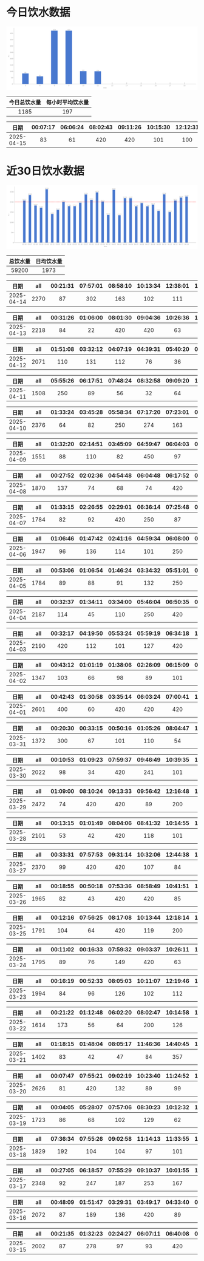 # 今日饮水数据

<div align=center>
<img src="today.png" style="zoom: 100%;" />

| 今日总饮水量 | 每小时平均饮水量 |
| :----: | :----: |
| 1185 | 197 |
</div>

| 日期 | 00:07:17 | 06:06:24 | 08:02:43 | 09:11:26 | 10:15:30 | 12:12:31 |
| :----: | :----: | :----: | :----: | :----: | :----: | :----: |
| 2025-04-15 | 83 | 61 | 420 | 420 | 101 | 100 |

# 近30日饮水数据

<div align=center>
<img src="30.png"style="zoom: 100%;" />

| 总饮水量 | 日均饮水量 |
| :----: | :----: |
| 59200 | 1973 |
</div>

| 日期 | all | 00:21:31 | 07:57:01 | 08:58:10 | 10:13:34 | 12:38:01 | 13:05:20 | 13:33:58 | 15:18:20 | 16:08:06 | 17:34:27 | 18:20:53 | 19:08:20 | 19:43:13 | 20:07:04 | 22:09:46 | 22:15:57 |
| :----: | :----: | :----: | :----: | :----: | :----: | :----: | :----: | :----: | :----: | :----: | :----: | :----: | :----: | :----: | :----: | :----: | :----: |
| 2025-04-14 | 2270 | 87 | 302 | 163 | 102 | 111 | 87 | 420 | 74 | 88 | 61 | 97 | 84 | 115 | 82 | 300 | 97 |

| 日期 | all | 00:31:26 | 01:06:00 | 08:01:30 | 09:04:36 | 10:26:36 | 12:32:25 | 13:02:23 | 14:48:29 | 15:42:36 | 17:40:42 | 19:00:51 | 22:38:19 | 23:30:19 |
| :----: | :----: | :----: | :----: | :----: | :----: | :----: | :----: | :----: | :----: | :----: | :----: | :----: | :----: | :----: |
| 2025-04-13 | 2218 | 84 | 22 | 420 | 420 | 63 | 200 | 82 | 86 | 102 | 122 | 115 | 400 | 102 |

| 日期 | all | 01:51:08 | 03:32:12 | 04:07:19 | 04:39:31 | 05:40:20 | 08:36:50 | 10:44:47 | 14:20:30 | 14:59:36 | 16:11:31 | 18:06:30 | 19:26:19 | 19:58:15 | 20:44:04 | 21:50:29 | 22:11:40 | 22:55:50 | 23:45:35 |
| :----: | :----: | :----: | :----: | :----: | :----: | :----: | :----: | :----: | :----: | :----: | :----: | :----: | :----: | :----: | :----: | :----: | :----: | :----: | :----: |
| 2025-04-12 | 2071 | 110 | 131 | 112 | 76 | 36 | 84 | 88 | 500 | 87 | 93 | 84 | 72 | 87 | 87 | 167 | 74 | 91 | 92 |

| 日期 | all | 05:55:26 | 06:17:51 | 07:48:24 | 08:32:58 | 09:09:20 | 18:24:55 | 22:31:09 | 23:30:03 |
| :----: | :----: | :----: | :----: | :----: | :----: | :----: | :----: | :----: | :----: |
| 2025-04-11 | 1508 | 250 | 89 | 56 | 32 | 64 | 300 | 297 | 420 |

| 日期 | all | 01:33:24 | 03:45:28 | 05:58:34 | 07:17:20 | 07:23:01 | 09:24:39 | 09:31:41 | 17:06:52 | 18:21:47 | 19:39:00 | 21:11:01 | 22:24:23 | 23:55:18 |
| :----: | :----: | :----: | :----: | :----: | :----: | :----: | :----: | :----: | :----: | :----: | :----: | :----: | :----: | :----: |
| 2025-04-10 | 2376 | 64 | 82 | 250 | 274 | 163 | 83 | 32 | 97 | 300 | 97 | 94 | 420 | 420 |

| 日期 | all | 01:32:20 | 02:14:51 | 03:45:09 | 04:59:47 | 06:04:03 | 07:53:18 | 09:16:00 | 18:00:21 | 18:44:35 | 20:31:59 | 21:01:50 | 22:33:06 | 23:42:57 |
| :----: | :----: | :----: | :----: | :----: | :----: | :----: | :----: | :----: | :----: | :----: | :----: | :----: | :----: | :----: |
| 2025-04-09 | 1551 | 88 | 110 | 82 | 450 | 97 | 55 | 43 | 210 | 89 | 88 | 65 | 101 | 73 |

| 日期 | all | 00:27:52 | 02:02:36 | 04:54:48 | 06:04:48 | 06:17:52 | 07:24:16 | 08:47:10 | 09:29:23 | 20:00:24 | 20:35:54 | 21:31:15 | 22:39:47 | 23:55:03 |
| :----: | :----: | :----: | :----: | :----: | :----: | :----: | :----: | :----: | :----: | :----: | :----: | :----: | :----: | :----: |
| 2025-04-08 | 1870 | 137 | 74 | 68 | 74 | 420 | 94 | 44 | 54 | 250 | 78 | 101 | 56 | 420 |

| 日期 | all | 01:33:15 | 02:26:55 | 02:29:01 | 06:36:14 | 07:25:48 | 09:12:13 | 10:06:03 | 18:48:36 | 21:02:27 | 22:35:53 |
| :----: | :----: | :----: | :----: | :----: | :----: | :----: | :----: | :----: | :----: | :----: | :----: |
| 2025-04-07 | 1784 | 82 | 92 | 420 | 250 | 87 | 42 | 74 | 250 | 67 | 420 |

| 日期 | all | 01:06:46 | 01:47:42 | 02:41:16 | 04:59:34 | 06:08:00 | 06:39:45 | 07:03:32 | 09:45:37 | 17:25:37 | 18:25:27 | 21:04:01 | 21:39:02 | 22:16:45 | 23:14:51 |
| :----: | :----: | :----: | :----: | :----: | :----: | :----: | :----: | :----: | :----: | :----: | :----: | :----: | :----: | :----: | :----: |
| 2025-04-06 | 1947 | 96 | 136 | 114 | 101 | 250 | 87 | 420 | 42 | 72 | 100 | 167 | 142 | 152 | 68 |

| 日期 | all | 00:53:06 | 01:06:54 | 01:46:24 | 03:34:32 | 05:51:01 | 06:11:38 | 06:44:46 | 07:25:07 | 08:53:21 | 17:11:43 | 18:33:49 | 20:36:05 | 21:40:32 | 22:42:28 |
| :----: | :----: | :----: | :----: | :----: | :----: | :----: | :----: | :----: | :----: | :----: | :----: | :----: | :----: | :----: | :----: |
| 2025-04-05 | 1784 | 89 | 88 | 91 | 132 | 250 | 101 | 274 | 91 | 102 | 62 | 200 | 98 | 104 | 102 |

| 日期 | all | 00:32:37 | 01:34:11 | 03:34:00 | 05:46:04 | 06:50:35 | 08:50:23 | 09:33:02 | 15:23:10 | 17:48:15 | 18:02:13 | 20:37:45 | 21:08:25 | 21:33:35 | 22:23:25 | 22:59:55 |
| :----: | :----: | :----: | :----: | :----: | :----: | :----: | :----: | :----: | :----: | :----: | :----: | :----: | :----: | :----: | :----: | :----: |
| 2025-04-04 | 2187 | 114 | 45 | 110 | 250 | 420 | 73 | 62 | 33 | 100 | 83 | 108 | 218 | 420 | 89 | 62 |

| 日期 | all | 00:32:17 | 04:19:50 | 05:53:24 | 05:59:19 | 06:34:18 | 16:50:50 | 18:02:12 | 18:53:51 | 20:33:42 | 20:59:36 | 22:01:16 | 22:33:23 |
| :----: | :----: | :----: | :----: | :----: | :----: | :----: | :----: | :----: | :----: | :----: | :----: | :----: | :----: |
| 2025-04-03 | 2190 | 420 | 112 | 101 | 127 | 420 | 87 | 300 | 102 | 85 | 74 | 143 | 219 |

| 日期 | all | 00:43:12 | 01:01:19 | 01:38:06 | 02:26:09 | 06:15:09 | 07:07:43 | 09:10:38 | 15:16:18 | 17:53:46 | 18:25:50 | 19:08:57 | 22:42:31 |
| :----: | :----: | :----: | :----: | :----: | :----: | :----: | :----: | :----: | :----: | :----: | :----: | :----: | :----: |
| 2025-04-02 | 1347 | 103 | 66 | 98 | 89 | 101 | 420 | 82 | 47 | 100 | 91 | 63 | 87 |

| 日期 | all | 00:42:43 | 01:30:58 | 03:35:14 | 06:03:24 | 07:00:41 | 16:56:25 | 18:00:44 | 20:35:12 | 20:46:04 | 21:09:17 | 22:19:48 | 23:01:56 |
| :----: | :----: | :----: | :----: | :----: | :----: | :----: | :----: | :----: | :----: | :----: | :----: | :----: | :----: |
| 2025-04-01 | 2601 | 400 | 60 | 420 | 420 | 420 | 127 | 300 | 67 | 88 | 83 | 103 | 113 |

| 日期 | all | 00:20:30 | 00:33:15 | 00:50:16 | 01:05:26 | 08:04:47 | 11:55:12 | 12:55:33 | 13:37:08 | 14:07:40 | 14:47:35 | 15:26:12 | 17:11:17 | 20:39:47 |
| :----: | :----: | :----: | :----: | :----: | :----: | :----: | :----: | :----: | :----: | :----: | :----: | :----: | :----: | :----: |
| 2025-03-31 | 1372 | 300 | 67 | 101 | 110 | 54 | 222 | 100 | 57 | 76 | 87 | 43 | 43 | 112 |

| 日期 | all | 00:10:53 | 01:09:23 | 07:59:37 | 09:46:49 | 10:39:35 | 12:23:15 | 13:09:47 | 15:17:29 | 16:07:17 | 17:30:25 | 19:01:24 | 20:18:32 |
| :----: | :----: | :----: | :----: | :----: | :----: | :----: | :----: | :----: | :----: | :----: | :----: | :----: | :----: |
| 2025-03-30 | 2022 | 98 | 34 | 420 | 241 | 101 | 200 | 138 | 420 | 110 | 104 | 89 | 67 |

| 日期 | all | 01:09:00 | 08:10:24 | 09:13:33 | 09:56:42 | 12:16:48 | 13:05:06 | 16:33:20 | 17:35:25 | 18:02:15 | 18:52:19 | 21:51:27 | 22:26:07 |
| :----: | :----: | :----: | :----: | :----: | :----: | :----: | :----: | :----: | :----: | :----: | :----: | :----: | :----: |
| 2025-03-29 | 2472 | 74 | 420 | 420 | 89 | 200 | 82 | 77 | 72 | 420 | 420 | 112 | 86 |

| 日期 | all | 00:13:15 | 01:01:49 | 08:04:06 | 08:41:32 | 10:14:55 | 10:52:34 | 12:20:10 | 13:03:31 | 13:43:51 | 15:13:42 | 16:53:44 | 17:24:33 | 19:24:01 | 20:23:26 | 21:22:46 | 21:53:52 | 23:06:26 | 23:32:46 |
| :----: | :----: | :----: | :----: | :----: | :----: | :----: | :----: | :----: | :----: | :----: | :----: | :----: | :----: | :----: | :----: | :----: | :----: | :----: | :----: |
| 2025-03-28 | 2101 | 53 | 42 | 420 | 118 | 101 | 67 | 200 | 89 | 67 | 32 | 87 | 89 | 87 | 101 | 300 | 83 | 67 | 98 |

| 日期 | all | 00:33:31 | 07:57:53 | 09:31:14 | 10:32:06 | 12:44:38 | 13:02:48 | 15:42:06 | 17:32:07 | 21:27:45 | 21:33:56 | 22:00:29 | 22:46:24 | 23:24:46 |
| :----: | :----: | :----: | :----: | :----: | :----: | :----: | :----: | :----: | :----: | :----: | :----: | :----: | :----: | :----: |
| 2025-03-27 | 2370 | 99 | 420 | 420 | 107 | 84 | 66 | 96 | 420 | 300 | 125 | 69 | 87 | 77 |

| 日期 | all | 00:18:55 | 00:50:18 | 07:53:36 | 08:58:49 | 10:41:51 | 12:42:52 | 13:04:46 | 14:16:21 | 15:14:14 | 17:32:08 | 23:02:25 |
| :----: | :----: | :----: | :----: | :----: | :----: | :----: | :----: | :----: | :----: | :----: | :----: | :----: |
| 2025-03-26 | 1965 | 82 | 43 | 420 | 420 | 85 | 300 | 87 | 97 | 74 | 57 | 300 |

| 日期 | all | 00:12:16 | 07:56:25 | 08:17:08 | 10:13:44 | 12:18:14 | 13:05:03 | 17:13:05 | 18:22:26 | 18:58:57 | 21:24:30 | 22:34:28 | 23:33:08 |
| :----: | :----: | :----: | :----: | :----: | :----: | :----: | :----: | :----: | :----: | :----: | :----: | :----: | :----: |
| 2025-03-25 | 1791 | 104 | 64 | 420 | 119 | 200 | 119 | 166 | 89 | 67 | 300 | 87 | 56 |

| 日期 | all | 00:11:02 | 00:16:33 | 07:59:32 | 09:03:37 | 10:26:11 | 12:16:23 | 13:04:07 | 14:50:40 | 15:16:31 | 17:05:17 | 17:49:23 | 19:40:23 | 21:25:12 | 21:41:28 |
| :----: | :----: | :----: | :----: | :----: | :----: | :----: | :----: | :----: | :----: | :----: | :----: | :----: | :----: | :----: | :----: |
| 2025-03-24 | 1795 | 89 | 76 | 149 | 420 | 63 | 89 | 104 | 149 | 89 | 104 | 78 | 96 | 200 | 89 |

| 日期 | all | 00:16:19 | 00:52:33 | 08:05:03 | 10:11:07 | 12:19:46 | 13:00:27 | 14:01:27 | 15:04:51 | 16:07:14 | 18:14:35 | 18:48:13 | 20:26:09 | 21:56:38 |
| :----: | :----: | :----: | :----: | :----: | :----: | :----: | :----: | :----: | :----: | :----: | :----: | :----: | :----: | :----: |
| 2025-03-23 | 1994 | 84 | 96 | 126 | 102 | 112 | 98 | 73 | 420 | 102 | 289 | 116 | 76 | 300 |

| 日期 | all | 00:21:22 | 01:12:48 | 06:02:20 | 08:02:47 | 10:14:58 | 11:04:04 | 11:37:34 | 13:04:22 | 13:28:57 | 15:13:06 | 17:35:09 | 18:45:15 | 21:46:39 | 23:09:25 |
| :----: | :----: | :----: | :----: | :----: | :----: | :----: | :----: | :----: | :----: | :----: | :----: | :----: | :----: | :----: | :----: |
| 2025-03-22 | 1614 | 173 | 56 | 64 | 200 | 126 | 161 | 116 | 96 | 134 | 109 | 109 | 77 | 141 | 52 |

| 日期 | all | 01:18:15 | 01:48:04 | 08:05:17 | 11:46:36 | 14:40:45 | 15:44:12 | 19:52:19 | 20:14:35 | 21:15:54 | 22:44:47 |
| :----: | :----: | :----: | :----: | :----: | :----: | :----: | :----: | :----: | :----: | :----: | :----: |
| 2025-03-21 | 1402 | 83 | 42 | 47 | 84 | 357 | 84 | 300 | 114 | 67 | 224 |

| 日期 | all | 00:07:47 | 07:55:21 | 09:02:19 | 10:23:40 | 11:24:52 | 12:27:07 | 13:09:04 | 13:19:14 | 14:22:56 | 15:58:06 | 16:29:05 | 17:33:41 | 20:13:22 | 21:22:19 | 22:21:01 | 23:57:46 |
| :----: | :----: | :----: | :----: | :----: | :----: | :----: | :----: | :----: | :----: | :----: | :----: | :----: | :----: | :----: | :----: | :----: | :----: |
| 2025-03-20 | 2626 | 81 | 420 | 132 | 89 | 99 | 100 | 89 | 77 | 420 | 420 | 73 | 77 | 103 | 300 | 82 | 64 |

| 日期 | all | 00:04:05 | 05:28:07 | 07:57:06 | 08:30:23 | 10:12:32 | 11:22:56 | 13:05:49 | 15:08:16 | 15:26:45 | 16:30:12 | 21:26:03 | 23:24:11 |
| :----: | :----: | :----: | :----: | :----: | :----: | :----: | :----: | :----: | :----: | :----: | :----: | :----: | :----: |
| 2025-03-19 | 1723 | 86 | 68 | 102 | 129 | 62 | 420 | 200 | 93 | 74 | 147 | 200 | 142 |

| 日期 | all | 07:36:34 | 07:55:26 | 09:02:58 | 11:14:13 | 11:33:55 | 12:20:41 | 13:10:24 | 14:05:49 | 14:30:38 | 15:13:04 | 16:13:42 | 18:41:40 | 19:11:29 | 21:22:54 |
| :----: | :----: | :----: | :----: | :----: | :----: | :----: | :----: | :----: | :----: | :----: | :----: | :----: | :----: | :----: | :----: |
| 2025-03-18 | 1829 | 192 | 104 | 104 | 97 | 101 | 189 | 204 | 85 | 94 | 104 | 87 | 72 | 96 | 300 |

| 日期 | all | 00:27:05 | 06:18:57 | 07:55:29 | 09:10:37 | 10:01:55 | 11:14:24 | 13:01:08 | 13:06:29 | 14:07:15 | 14:51:25 | 14:58:44 | 16:13:25 | 19:24:34 | 21:53:15 | 22:50:40 | 23:44:23 |
| :----: | :----: | :----: | :----: | :----: | :----: | :----: | :----: | :----: | :----: | :----: | :----: | :----: | :----: | :----: | :----: | :----: | :----: |
| 2025-03-17 | 2348 | 92 | 247 | 187 | 253 | 167 | 274 | 100 | 104 | 132 | 101 | 43 | 87 | 89 | 300 | 89 | 83 |

| 日期 | all | 00:48:09 | 01:51:47 | 03:29:31 | 03:49:17 | 04:33:40 | 05:53:35 | 06:07:59 | 07:42:20 | 08:29:28 | 09:11:37 | 18:01:58 | 18:24:18 | 19:57:32 | 21:01:21 | 23:40:40 |
| :----: | :----: | :----: | :----: | :----: | :----: | :----: | :----: | :----: | :----: | :----: | :----: | :----: | :----: | :----: | :----: | :----: |
| 2025-03-16 | 2072 | 87 | 189 | 136 | 420 | 89 | 109 | 183 | 83 | 92 | 47 | 82 | 77 | 89 | 300 | 89 |

| 日期 | all | 00:21:35 | 01:32:23 | 02:24:27 | 06:07:11 | 06:40:08 | 09:25:54 | 17:05:05 | 18:11:14 | 18:35:16 | 21:07:01 | 21:19:30 | 22:10:53 | 22:42:38 | 23:59:20 |
| :----: | :----: | :----: | :----: | :----: | :----: | :----: | :----: | :----: | :----: | :----: | :----: | :----: | :----: | :----: | :----: |
| 2025-03-15 | 2002 | 87 | 278 | 97 | 93 | 420 | 89 | 108 | 300 | 64 | 89 | 107 | 104 | 74 | 92 |

